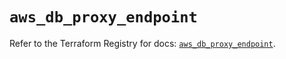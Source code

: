 # `aws_db_proxy_endpoint`

Refer to the Terraform Registry for docs: [`aws_db_proxy_endpoint`](https://registry.terraform.io/providers/hashicorp/aws/6.7.0/docs/resources/db_proxy_endpoint).
